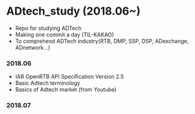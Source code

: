 # ADtech_study (2018.06~)
- Repo for studying ADTech  
- Making one commit a day (TIL-KAKAO)  
- To comprehend ADTech industry(RTB, DMP, SSP, DSP, ADexchange, ADnetwork...)  

### 2018.06
- IAB OpenRTB API Specification Version 2.5 
- Basic Adtech terminology
- Basics of Adtech market (from Youtube)

### 2018.07
